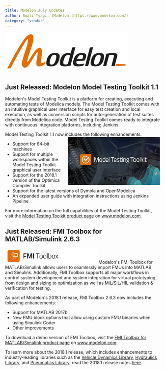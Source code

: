 ```yaml
---
title: Modelon July Updates
author: Swati Tyagi, [Modelon](https://www.modelon.com/)
category: "vendor"
---
```


![](Modelon_Orange_400.png)

## Just Released: Modelon Model Testing Toolkit 1.1                   
Modelon's Model Testing Toolkit is a platform for creating, executing and automating tests of Modelica models. The Model Testing Toolkit comes with an intuitive graphical user interface for easy test creation and local execution, as well as conversion scripts for auto-generation of test suites directly from Modelica code. Model Testing Toolkit comes ready to integrate with continuous integration platforms, including Jenkins.  

Model Testing Toolkit 1.1 now includes the following enhancements: <img src="Model Testing Toolkit Blog.jpg" alt="Model Testing Toolkit" width="300px" align="right"> 

* Support for 64-bit machines
* Support for multiple workspaces within the Model Testing Toolkit graphical user interface
* Support for the 2018.1 version of the Optimica Compiler Toolkit
* Support for the latest versions of Dymola and OpenModelica
* An expanded user guide with integration instructions using Jenkins Pipeline

For more information on the full capabilities of the Model Testing Toolkit, visit the [Model Testing Toolkit product page](http://www.modelon.com/products/modelon-creator-suite/model-testing-toolkit/) on www.modelon.com.

## Just Released: FMI Toolbox for MATLAB/Simulink 2.6.3                
<img src="FMI_Toolbox_Icon_Text_Flat.png" alt="FMI Toolbox" width="300px">
Modelon's FMI Toolbox for MATLAB/Simulink allows users to seamlessly import FMUs into MATLAB and Simulink. Additionally, FMI Toolbox supports all major workflows in control system development and system integration for virtual prototyping, from design and sizing to optimization as well as MIL/SIL/HIL validation & verification for testing.

As part of Modelon's 2018.1 release, FMI Toolbox 2.6.3 now includes the following enhancements:

* Support for MATLAB 2017b
* New FMU block options that allow using custom FMU binaries when using Simulink Coder
* Other improvements

To download a demo version of FMI Toolbox, visit the [FMI Toolbox for MATLAB/Simulink product page](http://www.modelon.com/products/modelon-deployment-suite/fmi-toolbox-for-matlabsimulink/) on www.modelon.com.

To learn more about the 2018.1 release, which includes enhancements to industry-leading libraries such as the [Vehicle Dynamics Library](http://www.modelon.com/products/modelon-library-suite/vehicle-dynamics-library/), [Hydraulics Library](http://www.modelon.com/products/modelon-library-suite/hydraulics-library/), and [Pneumatics Library](http://www.modelon.com/products/modelon-library-suite/pneumatics-library/), read the 2018.1 release notes [here](http://www.modelon.com/news/news-articles/modelon-release-20181/). 
